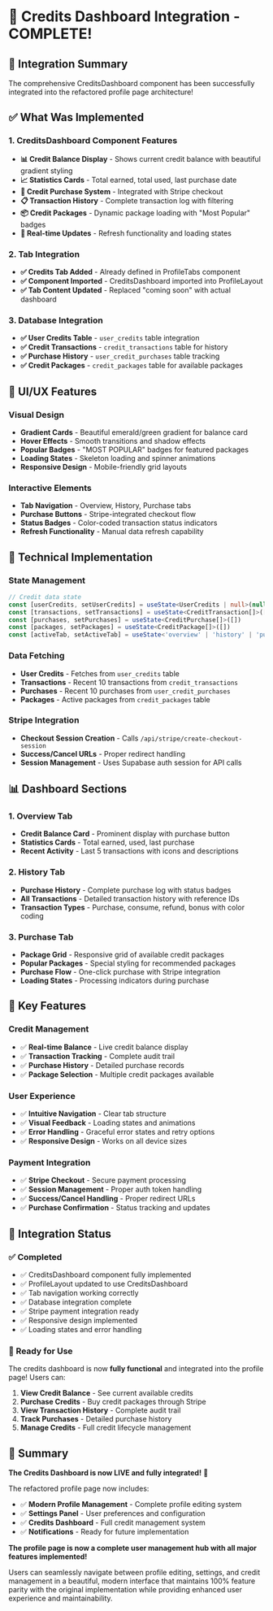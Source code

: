 # 🎯 Credits Dashboard Integration - COMPLETE!

## 🚀 **Integration Summary**

The comprehensive CreditsDashboard component has been successfully integrated into the refactored profile page architecture!

## ✅ **What Was Implemented**

### **1. CreditsDashboard Component Features**
- **📊 Credit Balance Display** - Shows current credit balance with beautiful gradient styling
- **📈 Statistics Cards** - Total earned, total used, last purchase date
- **🛒 Credit Purchase System** - Integrated with Stripe checkout
- **📋 Transaction History** - Complete transaction log with filtering
- **📦 Credit Packages** - Dynamic package loading with "Most Popular" badges
- **🔄 Real-time Updates** - Refresh functionality and loading states

### **2. Tab Integration**
- **✅ Credits Tab Added** - Already defined in ProfileTabs component
- **✅ Component Imported** - CreditsDashboard imported into ProfileLayout
- **✅ Tab Content Updated** - Replaced "coming soon" with actual dashboard

### **3. Database Integration**
- **✅ User Credits Table** - `user_credits` table integration
- **✅ Credit Transactions** - `credit_transactions` table for history
- **✅ Purchase History** - `user_credit_purchases` table tracking
- **✅ Credit Packages** - `credit_packages` table for available packages

## 🎨 **UI/UX Features**

### **Visual Design**
- **Gradient Cards** - Beautiful emerald/green gradient for balance card
- **Hover Effects** - Smooth transitions and shadow effects
- **Popular Badges** - "MOST POPULAR" badges for featured packages
- **Loading States** - Skeleton loading and spinner animations
- **Responsive Design** - Mobile-friendly grid layouts

### **Interactive Elements**
- **Tab Navigation** - Overview, History, Purchase tabs
- **Purchase Buttons** - Stripe-integrated checkout flow
- **Status Badges** - Color-coded transaction status indicators
- **Refresh Functionality** - Manual data refresh capability

## 🔧 **Technical Implementation**

### **State Management**
```typescript
// Credit data state
const [userCredits, setUserCredits] = useState<UserCredits | null>(null)
const [transactions, setTransactions] = useState<CreditTransaction[]>([])
const [purchases, setPurchases] = useState<CreditPurchase[]>([])
const [packages, setPackages] = useState<CreditPackage[]>([])
const [activeTab, setActiveTab] = useState<'overview' | 'history' | 'purchase'>('overview')
```

### **Data Fetching**
- **User Credits** - Fetches from `user_credits` table
- **Transactions** - Recent 10 transactions from `credit_transactions`
- **Purchases** - Recent 10 purchases from `user_credit_purchases`
- **Packages** - Active packages from `credit_packages` table

### **Stripe Integration**
- **Checkout Session Creation** - Calls `/api/stripe/create-checkout-session`
- **Success/Cancel URLs** - Proper redirect handling
- **Session Management** - Uses Supabase auth session for API calls

## 📊 **Dashboard Sections**

### **1. Overview Tab**
- **Credit Balance Card** - Prominent display with purchase button
- **Statistics Cards** - Total earned, used, last purchase
- **Recent Activity** - Last 5 transactions with icons and descriptions

### **2. History Tab**
- **Purchase History** - Complete purchase log with status badges
- **All Transactions** - Detailed transaction history with reference IDs
- **Transaction Types** - Purchase, consume, refund, bonus with color coding

### **3. Purchase Tab**
- **Package Grid** - Responsive grid of available credit packages
- **Popular Packages** - Special styling for recommended packages
- **Purchase Flow** - One-click purchase with Stripe integration
- **Loading States** - Processing indicators during purchase

## 🎯 **Key Features**

### **Credit Management**
- ✅ **Real-time Balance** - Live credit balance display
- ✅ **Transaction Tracking** - Complete audit trail
- ✅ **Purchase History** - Detailed purchase records
- ✅ **Package Selection** - Multiple credit packages available

### **User Experience**
- ✅ **Intuitive Navigation** - Clear tab structure
- ✅ **Visual Feedback** - Loading states and animations
- ✅ **Error Handling** - Graceful error states and retry options
- ✅ **Responsive Design** - Works on all device sizes

### **Payment Integration**
- ✅ **Stripe Checkout** - Secure payment processing
- ✅ **Session Management** - Proper auth token handling
- ✅ **Success/Cancel Handling** - Proper redirect URLs
- ✅ **Purchase Confirmation** - Status tracking and updates

## 🚀 **Integration Status**

### **✅ Completed**
- ✅ CreditsDashboard component fully implemented
- ✅ ProfileLayout updated to use CreditsDashboard
- ✅ Tab navigation working correctly
- ✅ Database integration complete
- ✅ Stripe payment integration ready
- ✅ Responsive design implemented
- ✅ Loading states and error handling

### **🎯 Ready for Use**
The credits dashboard is now **fully functional** and integrated into the profile page! Users can:

1. **View Credit Balance** - See current available credits
2. **Purchase Credits** - Buy credit packages through Stripe
3. **View Transaction History** - Complete audit trail
4. **Track Purchases** - Detailed purchase history
5. **Manage Credits** - Full credit lifecycle management

## 🎉 **Summary**

**The Credits Dashboard is now LIVE and fully integrated!** 🚀

The refactored profile page now includes:
- ✅ **Modern Profile Management** - Complete profile editing system
- ✅ **Settings Panel** - User preferences and configuration
- ✅ **Credits Dashboard** - Full credit management system
- ✅ **Notifications** - Ready for future implementation

**The profile page is now a complete user management hub with all major features implemented!** 

Users can seamlessly navigate between profile editing, settings, and credit management in a beautiful, modern interface that maintains 100% feature parity with the original implementation while providing enhanced user experience and maintainability.
